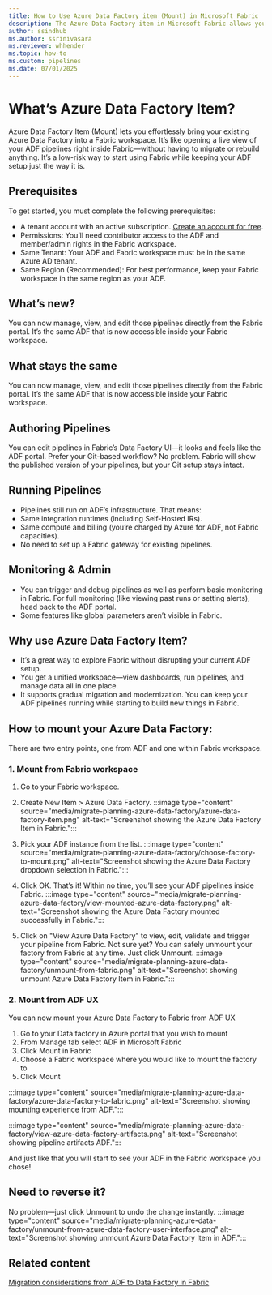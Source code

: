 ```yaml
---
title: How to Use Azure Data Factory item (Mount) in Microsoft Fabric
description: The Azure Data Factory item in Microsoft Fabric allows you to bring in your ADF artifacts to Fabric instantly.
author: ssindhub
ms.author: ssrinivasara
ms.reviewer: whhender
ms.topic: how-to
ms.custom: pipelines
ms.date: 07/01/2025
---
```


# What’s Azure Data Factory Item?

Azure Data Factory Item (Mount) lets you effortlessly bring your existing Azure Data Factory into a Fabric workspace. It’s like opening a live view of your ADF pipelines right inside Fabric—without having to migrate or rebuild anything. It’s a low-risk way to start using Fabric while keeping your ADF setup just the way it is.

## Prerequisites

To get started, you must complete the following prerequisites:

- A tenant account with an active subscription. [Create an account for free](../fundamentals/fabric-trial.md).
- Permissions: You’ll need contributor access to the ADF and member/admin rights in the Fabric workspace.
- Same Tenant: Your ADF and Fabric workspace must be in the same Azure AD tenant.
- Same Region (Recommended): For best performance, keep your Fabric workspace in the same region as your ADF.

## What’s new?
You can now manage, view, and edit those pipelines directly from the Fabric portal. It’s the same ADF that is now accessible inside your Fabric workspace.

## What stays the same
You can now manage, view, and edit those pipelines directly from the Fabric portal. It’s the same ADF that is now accessible inside your Fabric workspace.

## Authoring Pipelines
You can edit pipelines in Fabric’s Data Factory UI—it looks and feels like the ADF portal.
Prefer your Git-based workflow? No problem. Fabric will show the published version of your pipelines, but your Git setup stays intact.

## Running Pipelines
- Pipelines still run on ADF’s infrastructure. That means:
- Same integration runtimes (including Self-Hosted IRs).
- Same compute and billing (you’re charged by Azure for ADF, not Fabric capacities).
- No need to set up a Fabric gateway for existing pipelines.

## Monitoring & Admin
- You can trigger and debug pipelines as well as perform basic monitoring in Fabric. For full monitoring (like viewing past runs or setting alerts), head back to the ADF portal.
- Some features like global parameters aren’t visible in Fabric.

## Why use Azure Data Factory Item?
- It’s a great way to explore Fabric without disrupting your current ADF setup.
- You get a unified workspace—view dashboards, run pipelines, and manage data all in one place.
- It supports gradual migration and modernization. You can keep your ADF pipelines running while starting to build new things in Fabric.

## How to mount your Azure Data Factory: 
There are two entry points, one from ADF and one within Fabric workspace.
### 1. Mount from Fabric workspace
1.  Go to your Fabric workspace.
1.	Create New Item > Azure Data Factory.
:::image type="content" source="media/migrate-planning-azure-data-factory/azure-data-factory-item.png" alt-text="Screenshot showing the Azure Data Factory Item in Fabric.":::

2.	Pick your ADF instance from the list.
:::image type="content" source="media/migrate-planning-azure-data-factory/choose-factory-to-mount.png" alt-text="Screenshot showing the Azure Data Factory dropdown selection in Fabric.":::

3.	Click OK.
That’s it! Within no time, you’ll see your ADF pipelines inside Fabric. 
:::image type="content" source="media/migrate-planning-azure-data-factory/view-mounted-azure-data-factory.png" alt-text="Screenshot showing the Azure Data Factory mounted successfully in Fabric.":::

4.  Click on "View Azure Data Factory" to view, edit, validate and trigger your pipeline from Fabric. 
Not sure yet? You can safely unmount your factory from Fabric at any time. Just click Unmount.
:::image type="content" source="media/migrate-planning-azure-data-factory/unmount-from-fabric.png" alt-text="Screenshot showing unmount Azure Data Factory Item in Fabric.":::

### 2. Mount from ADF UX
You can now mount your Azure Data Factory to Fabric from ADF UX

1.	Go to your Data factory in Azure portal that you wish to mount
2.	From Manage tab select ADF in Microsoft Fabric
3.	Click Mount in Fabric
4.	Choose a Fabric workspace where you would like to mount the factory to
5.	Click Mount
   
:::image type="content" source="media/migrate-planning-azure-data-factory/azure-data-factory-to-fabric.png" alt-text="Screenshot showing mounting experience from ADF.":::

:::image type="content" source="media/migrate-planning-azure-data-factory/view-azure-data-factory-artifacts.png" alt-text="Screenshot showing pipeline artifacts ADF.":::

And just like that you will start to see your ADF in the Fabric workspace you chose!

## Need to reverse it?
No problem—just click Unmount to undo the change instantly.
:::image type="content" source="media/migrate-planning-azure-data-factory/unmount-from-azure-data-factory-user-interface.png" alt-text="Screenshot showing unmount Azure Data Factory Item in ADF.":::

## Related content

[Migration considerations from ADF to Data Factory in Fabric](migrate-from-azure-data-factory.md)
